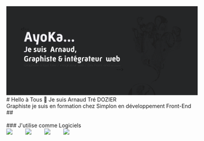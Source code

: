 <img src="https://raw.githubusercontent.com/TreDozier-hub/TreDozier-hub/refs/heads/main/Profil_Guit-01.png">
<br>
# Hello à Tous 👋
Je suis Arnaud Tré DOZIER<br>
Graphiste je suis en formation chez Simplon en développement Front-End
##
<br>
<br>
### J'utilise comme Logiciels
<div dir="auto">
        <div dir="auto" style="float: left;margin-right: 20px;">
            <img src="https://camo.githubusercontent.com/7fdcd7e81a2523b389c34909bf1b9cabe9546b7b424221e951d48905d4c4a7ce/68747470733a2f2f75706c6f61642e77696b696d656469612e6f72672f77696b6970656469612f636f6d6d6f6e732f7468756d622f662f66622f41646f62655f496c6c7573747261746f725f43435f69636f6e2e7376672f3132303070782d41646f62655f496c6c7573747261746f725f43435f69636f6e2e7376672e706e67" style="width: 30px; max-width: 100%;float: left;" data-canonical-src="https://upload.wikimedia.org/wikipedia/commons/thumb/f/fb/Adobe_Illustrator_CC_icon.svg/1200px-Adobe_Illustrator_CC_icon.svg.png"></div>
        <div dir="auto" style="float: left;margin-right: 20px;">
            <img src="https://camo.githubusercontent.com/f23ddffadbee5f2d86a2cdc247acfdf7d624db42a6b5194e773ffeb34ac46575/68747470733a2f2f75706c6f61642e77696b696d656469612e6f72672f77696b6970656469612f636f6d6d6f6e732f7468756d622f612f61662f41646f62655f50686f746f73686f705f43435f69636f6e2e7376672f38303070782d41646f62655f50686f746f73686f705f43435f69636f6e2e7376672e706e67" style="width: 30px; max-width: 100%;float: left;" data-canonical-src="https://upload.wikimedia.org/wikipedia/commons/thumb/a/af/Adobe_Photoshop_CC_icon.svg/800px-Adobe_Photoshop_CC_icon.svg.png">
        </div>
        <div dir="auto" style="margin-right: 20px;float: left;">
            <img src="https://camo.githubusercontent.com/917a2a2a7a43a75ce6aaea6e1dc943bc6c8742a216fcc5ae62d96091a653d58b/68747470733a2f2f75706c6f61642e77696b696d656469612e6f72672f77696b6970656469612f636f6d6d6f6e732f7468756d622f342f34302f41646f62655f5072656d696572655f50726f5f43435f69636f6e2e7376672f3132303070782d41646f62655f5072656d696572655f50726f5f43435f69636f6e2e7376672e706e67" style="width: 30px; max-width: 100%;float: left;" data-canonical-src="https://upload.wikimedia.org/wikipedia/commons/thumb/4/40/Adobe_Premiere_Pro_CC_icon.svg/1200px-Adobe_Premiere_Pro_CC_icon.svg.png">
        </div>
        <div dir="auto" style="margin-right: 20px;">
            <img src="https://camo.githubusercontent.com/96808897d38c72b8b602f861be9b41f98fe64f1b84fdd3134f12baa762375e76/68747470733a2f2f75706c6f61642e77696b696d656469612e6f72672f77696b6970656469612f636f6d6d6f6e732f7468756d622f632f63622f41646f62655f41667465725f456666656374735f43435f69636f6e2e7376672f3132303070782d41646f62655f41667465725f456666656374735f43435f69636f6e2e7376672e706e67" style="width: 30px; max-width: 100%;float: left;" data-canonical-src="https://upload.wikimedia.org/wikipedia/commons/thumb/c/cb/Adobe_After_Effects_CC_icon.svg/1200px-Adobe_After_Effects_CC_icon.svg.png">
        </div>


</div>
<!--
<img src="https://upload.wikimedia.org/wikipedia/commons/thumb/f/fb/Adobe_Illustrator_CC_icon.svg/1200px-Adobe_Illustrator_CC_icon.svg.png" style="width:50px; float:left;"/> |
<img src="https://upload.wikimedia.org/wikipedia/commons/thumb/4/48/Adobe_InDesign_CC_icon.svg/1200px-Adobe_InDesign_CC_icon.svg.png" style="width:50px;"/> |
<img src="https://upload.wikimedia.org/wikipedia/commons/thumb/a/af/Adobe_Photoshop_CC_icon.svg/800px-Adobe_Photoshop_CC_icon.svg.png" style="width:50px;"/> |
<img src="https://upload.wikimedia.org/wikipedia/commons/thumb/4/40/Adobe_Premiere_Pro_CC_icon.svg/1200px-Adobe_Premiere_Pro_CC_icon.svg.png" style="width:50px;"/> |
<img src="https://upload.wikimedia.org/wikipedia/commons/thumb/c/cb/Adobe_After_Effects_CC_icon.svg/1200px-Adobe_After_Effects_CC_icon.svg.png" style="width:50px;"/> |


<!--
**TreDozier-hub/TreDozier-hub** is a ✨ _special_ ✨ repository because its `README.md` (this file) appears on your GitHub profile.

Here are some ideas to get you started:

- 🔭 I’m currently working on ...
- 🌱 I’m currently learning ...
- 👯 I’m looking to collaborate on ...
- 🤔 I’m looking for help with ...
- 💬 Ask me about ...
- 📫 How to reach me: ...
- 😄 Pronouns: ...
- ⚡ Fun fact: ...
-->


<!--

## Hi there 👋
**TreDozier-hub/TreDozier-hub** is a ✨ _special_ ✨ repository because its `README.md` (this file) appears on your GitHub profile.

Here are some ideas to get you started:

- 🔭 I’m currently working on ...
- 🌱 I’m currently learning ...
- 👯 I’m looking to collaborate on ...
- 🤔 I’m looking for help with ...
- 💬 Ask me about ...
- 📫 How to reach me: ...
- 😄 Pronouns: ...
- ⚡ Fun fact: ...
-->
